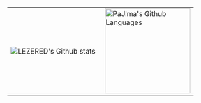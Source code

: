 <table>
  <tr>
    <td>
      <img align="left" src="https://github-readme-streak-stats.herokuapp.com/?user=LEZERED&theme=algolia" alt="LEZERED's Github stats" />
    </td>
    <td>
      <img height="195px" align="right" alt="PaJlma's Github Languages" src="https://github-readme-stats-eight-theta.vercel.app/api/top-langs/?username=LEZERED&theme=algolia&layout=compact" />
    </td>
  </tr>
</table>
